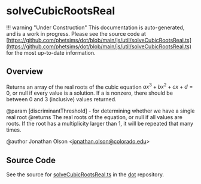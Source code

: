 # solveCubicRootsReal

!!! warning "Under Construction"
    This documentation is auto-generated, and is a work in progress. Please see the source code at
    [https://github.com/phetsims/dot/blob/main/js/util/solveCubicRootsReal.ts](https://github.com/phetsims/dot/blob/main/js/util/solveCubicRootsReal.ts) for the most up-to-date information.

## Overview

Returns an array of the real roots of the cubic equation $ax^3 + bx^2 + cx + d=0$, or null if every value is a
solution. If a is nonzero, there should be between 0 and 3 (inclusive) values returned.

@param [discriminantThreshold] - for determining whether we have a single real root
@returns The real roots of the equation, or null if all values are roots. If the root has
         a multiplicity larger than 1, it will be repeated that many times.

@author Jonathan Olson &lt;jonathan.olson@colorado.edu&gt;



## Source Code

See the source for [solveCubicRootsReal.ts](https://github.com/phetsims/dot/blob/main/js/util/solveCubicRootsReal.ts) in the [dot](https://github.com/phetsims/dot) repository.
